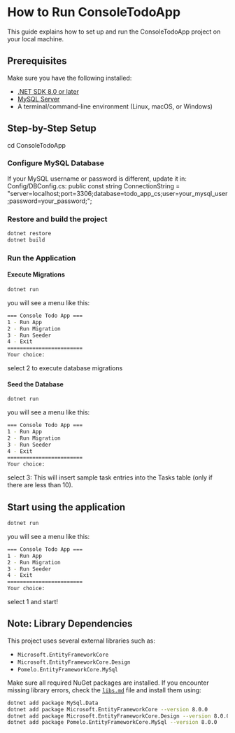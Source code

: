 # How to Run ConsoleTodoApp

This guide explains how to set up and run the ConsoleTodoApp project on your local machine.

## Prerequisites

Make sure you have the following installed:

- [.NET SDK 8.0 or later](https://dotnet.microsoft.com/en-us/download)
- [MySQL Server](https://dev.mysql.com/downloads/mysql/)
- A terminal/command-line environment (Linux, macOS, or Windows)


## Step-by-Step Setup

cd ConsoleTodoApp

### Configure MySQL Database
If your MySQL username or password is different, update it in:
Config/DBConfig.cs:
public const string ConnectionString = "server=localhost;port=3306;database=todo_app_cs;user=your_mysql_user;password=your_password;";

### Restore and build the project

```bash
dotnet restore
dotnet build
```

### Run the Application
#### Execute Migrations
```bash
dotnet run
```

you will see a menu like this:
```bash
=== Console Todo App ===
1 - Run App
2 - Run Migration
3 - Run Seeder
4 - Exit
========================
Your choice:
```

select 2 to execute database migrations

#### Seed the Database
```bash
dotnet run
```

you will see a menu like this:
```bash
=== Console Todo App ===
1 - Run App
2 - Run Migration
3 - Run Seeder
4 - Exit
========================
Your choice:
```

select 3:
This will insert sample task entries into the Tasks table (only if there are less than 10).


## Start using the application
```bash
dotnet run
```

you will see a menu like this:
```bash
=== Console Todo App ===
1 - Run App
2 - Run Migration
3 - Run Seeder
4 - Exit
========================
Your choice:
```

select 1 and start!


## Note: Library Dependencies

This project uses several external libraries such as:

- `Microsoft.EntityFrameworkCore`
- `Microsoft.EntityFrameworkCore.Design`
- `Pomelo.EntityFrameworkCore.MySql`

Make sure all required NuGet packages are installed. If you encounter missing library errors, check the [`libs.md`](./libs.md) file and install them using:
```bash
dotnet add package MySql.Data
dotnet add package Microsoft.EntityFrameworkCore --version 8.0.0
dotnet add package Microsoft.EntityFrameworkCore.Design --version 8.0.0
dotnet add package Pomelo.EntityFrameworkCore.MySql --version 8.0.0
```